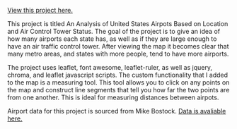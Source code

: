 [View this project here.](https://hynesconnor.github.io/us-airport-data/)

This project is titled An Analysis of United States Airpots Based on Location and Air Control Tower Status.
The goal of the project is to give an idea of how many airports each state has, as well as if they are large enough to 
have an air traffic control tower. After viewing the map it becomes clear that many metro areas, and states with more people,
tend to have more airports.

The project uses leaflet, font awesome, leaflet-ruler, as well as jquery, chroma, and leaflet javascript scripts. 
The custom functionality that I added to the map is a measuring tool. This tool allows you to click on any points on the map
and construct line segments that tell you how far the two points are from one another. This is ideal for measuring distances
between airpots. 

Airport data for this project is sourced from Mike Bostock. [Data is avaliable here.](https://bost.ocks.org/mike/)
